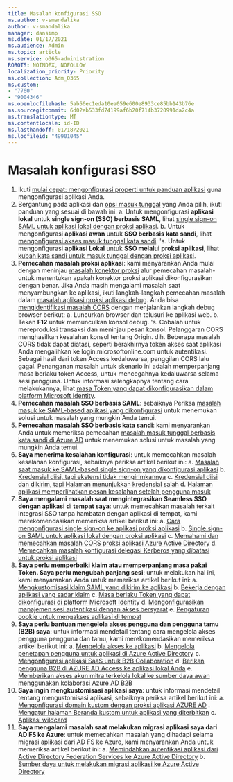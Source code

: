 ```yaml
---
title: Masalah konfigurasi SSO
ms.author: v-smandalika
author: v-smandalika
manager: dansimp
ms.date: 01/17/2021
ms.audience: Admin
ms.topic: article
ms.service: o365-administration
ROBOTS: NOINDEX, NOFOLLOW
localization_priority: Priority
ms.collection: Adm_O365
ms.custom:
- "7760"
- "9004346"
ms.openlocfilehash: 5ab56ec1eda10ea059e600e8933ce85bb143b76e
ms.sourcegitcommit: 6d02eb533fd74199af6b20f714b3720991da2c4a
ms.translationtype: MT
ms.contentlocale: id-ID
ms.lasthandoff: 01/18/2021
ms.locfileid: "49901045"
---
```

# <a name="sso-configuration-issues"></a>Masalah konfigurasi SSO

1. Ikuti [mulai cepat: mengonfigurasi properti untuk panduan aplikasi](https://docs.microsoft.com/azure/active-directory/manage-apps/add-application-portal-configure) guna mengonfigurasi aplikasi Anda.
2. Bergantung pada aplikasi dan [opsi masuk tunggal](https://docs.microsoft.com/azure/active-directory/manage-apps/sso-options) yang Anda pilih, ikuti panduan yang sesuai di bawah ini: a. Untuk mengonfigurasi **aplikasi lokal** untuk **single sign-on (SSO) berbasis SAML**, lihat [single sign-on SAML untuk aplikasi lokal dengan proksi aplikasi](https://docs.microsoft.com/azure/active-directory/manage-apps/application-proxy-configure-single-sign-on-on-premises-apps).
    b. Untuk mengonfigurasi **aplikasi awan** untuk **SSO berbasis kata sandi**, lihat [mengonfigurasi akses masuk tunggal kata sandi](https://docs.microsoft.com/azure/active-directory/manage-apps/configure-password-single-sign-on-non-gallery-applications).
    's. Untuk mengonfigurasi **aplikasi Lokal** untuk **SSO melalui proksi aplikasi**, lihat [kubah kata sandi untuk masuk tunggal dengan proksi aplikasi](https://docs.microsoft.com/azure/active-directory/manage-apps/application-proxy-configure-single-sign-on-password-vaulting).
3. **Pemecahan masalah proksi aplikasi**: kami menyarankan Anda mulai dengan meninjau [masalah konektor proksi](https://docs.microsoft.com/azure/active-directory/manage-apps/application-proxy-debug-connectors) alur pemecahan masalah-untuk menentukan apakah konektor proksi aplikasi dikonfigurasikan dengan benar. Jika Anda masih mengalami masalah saat menyambungkan ke aplikasi, ikuti langkah-langkah pemecahan masalah dalam [masalah aplikasi proksi aplikasi debug](https://docs.microsoft.com/azure/active-directory/manage-apps/application-proxy-debug-apps). Anda bisa [mengidentifikasi masalah CORS](https://docs.microsoft.com/azure/active-directory/manage-apps/application-proxy-understand-cors-issues#understand-and-identify-cors-issues) dengan menjalankan langkah debug browser berikut: a. Luncurkan browser dan telusuri ke aplikasi web.
    b. Tekan **F12** untuk memunculkan konsol debug.
    's. Cobalah untuk mereproduksi transaksi dan meninjau pesan konsol. Pelanggaran CORS menghasilkan kesalahan konsol tentang Origin.
    dih. Beberapa masalah CORS tidak dapat diatasi, seperti berakhirnya token akses saat aplikasi Anda mengalihkan ke login.microsoftonline.com untuk autentikasi. Sebagai hasil dari token Access kedaluwarsa, panggilan CORS lalu gagal. Penanganan masalah untuk skenario ini adalah memperpanjang masa berlaku token Access, untuk mencegahnya kedaluwarsa selama sesi pengguna. Untuk informasi selengkapnya tentang cara melakukannya, lihat [masa Token yang dapat dikonfigurasikan dalam platform Microsoft Identity](https://docs.microsoft.com/azure/active-directory/develop/active-directory-configurable-token-lifetimes).
4. **Pemecahan masalah SSO berbasis SAML**: sebaiknya Periksa [masalah masuk ke SAML-based aplikasi yang dikonfigurasi](https://docs.microsoft.com/azure/active-directory/manage-apps/application-sign-in-problem-federated-sso-gallery) untuk menemukan solusi untuk masalah yang mungkin Anda temui.
5. **Pemecahan masalah SSO berbasis kata sandi**: kami menyarankan Anda untuk memeriksa pemecahan [masalah masuk tunggal berbasis kata sandi di Azure AD](https://docs.microsoft.com/azure/active-directory/manage-apps/troubleshoot-password-based-sso) untuk menemukan solusi untuk masalah yang mungkin Anda temui.
6. **Saya menerima kesalahan konfigurasi**: untuk memecahkan masalah kesalahan konfigurasi, sebaiknya periksa artikel berikut ini: a. [Masalah saat masuk ke SAML-based single sign-on yang dikonfigurasi aplikasi](https://docs.microsoft.com/azure/active-directory/manage-apps/application-sign-in-problem-federated-sso-gallery) b. [Kredensial diisi, tapi ekstensi tidak mengirimkannya](https://docs.microsoft.com/azure/active-directory/manage-apps/troubleshoot-password-based-sso#credentials-are-filled-in-but-the-extension-does-not-submit-them) c. [Kredensial diisi dan dikirim, tapi Halaman menunjukkan kredensial salah](https://docs.microsoft.com/azure/active-directory/manage-apps/troubleshoot-password-based-sso) d. [Halaman aplikasi memperlihatkan pesan kesalahan setelah pengguna masuk](https://docs.microsoft.com/azure/active-directory/manage-apps/application-sign-in-problem-application-error)
7. **Saya mengalami masalah saat mengintegrasikan Seamless SSO dengan aplikasi di tempat saya**: untuk memecahkan masalah terkait integrasi SSO tanpa hambatan dengan aplikasi di tempat, kami merekomendasikan memeriksa artikel berikut ini: a. [Cara mengonfigurasi single sign-on ke aplikasi proksi aplikasi](https://docs.microsoft.com/azure/active-directory/manage-apps/application-proxy-config-sso-how-to) b. [Single sign-on SAML untuk aplikasi lokal dengan proksi aplikasi](https://docs.microsoft.com/azure/active-directory/manage-apps/application-proxy-configure-single-sign-on-on-premises-apps) c. [Memahami dan memecahkan masalah CORS proksi aplikasi Azure Active Directory](https://docs.microsoft.com/azure/active-directory/manage-apps/application-proxy-understand-cors-issues#solutions-for-application-proxy-cors-issues) d. [Memecahkan masalah konfigurasi delegasi Kerberos yang dibatasi untuk proksi aplikasi](https://docs.microsoft.com/azure/active-directory/manage-apps/application-proxy-back-end-kerberos-constrained-delegation-how-to)
8. **Saya perlu memperbaiki klaim atau memperpanjang masa pakai Token. Saya perlu mengubah panjang sesi**: untuk melakukan hal ini, kami menyarankan Anda untuk memeriksa artikel berikut ini: a. [Mengkustomisasi klaim SAML yang dikirim ke aplikasi](https://docs.microsoft.com/azure/active-directory/develop/active-directory-claims-mapping) b. [Bekerja dengan aplikasi yang sadar klaim](https://docs.microsoft.com/azure/active-directory/manage-apps/application-proxy-configure-for-claims-aware-applications) c. [Masa berlaku Token yang dapat dikonfigurasi di platform Microsoft Identity](https://docs.microsoft.com/azure/active-directory/develop/active-directory-configurable-token-lifetimes) d. [Mengonfigurasikan manajemen sesi autentikasi dengan akses bersyarat](https://docs.microsoft.com/azure/active-directory/conditional-access/howto-conditional-access-session-lifetime) e. [Pengaturan cookie untuk mengakses aplikasi di tempat](https://docs.microsoft.com/azure/active-directory/manage-apps/application-proxy-configure-cookie-settings)
9. **Saya perlu bantuan mengelola akses pengguna dan pengguna tamu (B2B) saya**: untuk informasi mendetail tentang cara mengelola akses pengguna pengguna dan tamu, kami merekomendasikan memeriksa artikel berikut ini: a. [Mengelola akses ke aplikasi](https://docs.microsoft.com/azure/active-directory/manage-apps/what-is-access-management) b. [Mengelola penetapan pengguna untuk aplikasi di Azure Active Directory](https://docs.microsoft.com/azure/active-directory/manage-apps/assign-user-or-group-access-portal) c. [Mengonfigurasi aplikasi SaaS untuk B2B Collaboration](https://docs.microsoft.com/azure/active-directory/external-identities/configure-saas-apps) d. [Berikan pengguna B2B di AZURE AD Access ke aplikasi lokal Anda](https://docs.microsoft.com/azure/active-directory/external-identities/configure-saas-apps) e. [Memberikan akses akun mitra terkelola lokal ke sumber daya awan menggunakan kolaborasi Azure AD B2B](https://docs.microsoft.com/azure/active-directory/external-identities/hybrid-on-premises-to-cloud)
10. **Saya ingin mengkustomisasi aplikasi saya**: untuk informasi mendetail tentang mengustomisasi aplikasi, sebaiknya periksa artikel berikut ini: a. [Mengonfigurasi domain kustom dengan proksi aplikasi AZURE AD](https://docs.microsoft.com/azure/active-directory/manage-apps/application-proxy-configure-custom-domain) . [Mengatur halaman Beranda kustom untuk aplikasi yang diterbitkan](https://docs.microsoft.com/azure/active-directory/manage-apps/application-proxy-configure-custom-home-page) c. [Aplikasi wildcard](https://docs.microsoft.com/azure/active-directory/manage-apps/application-proxy-wildcard)
11. **Saya mengalami masalah saat melakukan migrasi aplikasi saya dari AD FS ke Azure**: untuk memecahkan masalah yang dihadapi selama migrasi aplikasi dari AD FS ke Azure, kami menyarankan Anda untuk memeriksa artikel berikut ini: a. [Memindahkan autentikasi aplikasi dari Active Directory Federation Services ke Azure Active Directory](https://docs.microsoft.com/azure/active-directory/manage-apps/migrate-adfs-apps-to-azure) b. [Sumber daya untuk melakukan migrasi aplikasi ke Azure Active Directory](https://docs.microsoft.com/azure/active-directory/manage-apps/migration-resources)

